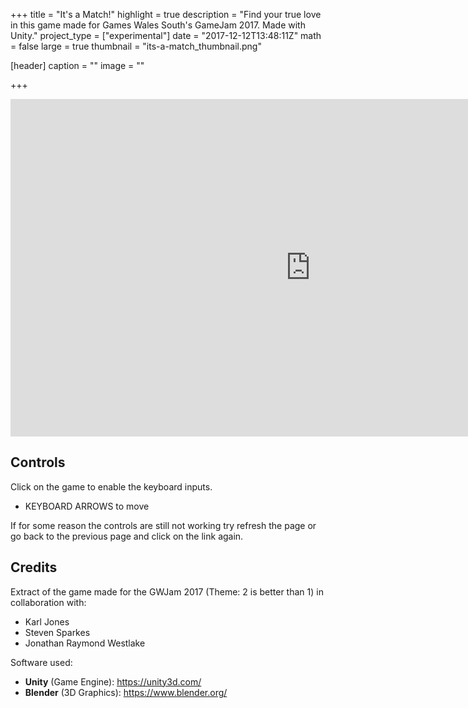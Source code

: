 +++
title = "It's a Match!"
highlight = true
description = "Find your true love in this game made for Games Wales South's GameJam 2017. Made with Unity."
project_type = ["experimental"]
date = "2017-12-12T13:48:11Z"
math = false
large = true
thumbnail = "its-a-match_thumbnail.png"

[header]
  caption = ""
  image = ""

+++

<iframe frameborder="0" src="https://itch.io/embed-upload/822309?color=333333" allowfullscreen="" width="960" height="540">
 <p>Your browser does not support iframes. Please try the game here: https://nodragem.itch.io/john-space </p>
</iframe>

## Controls

Click on the game to enable the keyboard inputs.

- KEYBOARD ARROWS to move

If for some reason the controls are still not working try refresh the page or go back to the previous page and click on the link again.

## Credits

Extract of the game made for the GWJam 2017 (Theme: 2 is better than 1) in collaboration with:

- Karl Jones 
- Steven Sparkes 
- Jonathan Raymond Westlake 

Software used:

- **Unity** (Game Engine): https://unity3d.com/
- **Blender** (3D Graphics): https://www.blender.org/